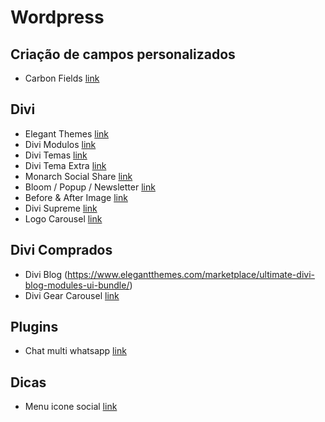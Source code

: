 # Wordpress

## Criação de campos personalizados
* Carbon Fields [link](https://github.com/htmlburger/carbon-fields)

## Divi
* Elegant Themes [link](https://www.elegantthemes.com/)
* Divi Modulos [link](https://www.elegantthemes.com/modules/)
* Divi Temas [link](https://www.elegantthemes.com/layouts/)
* Divi Tema Extra [link](https://www.elegantthemes.com/documentation/extra/)
* Monarch Social Share [link](https://www.elegantthemes.com/documentation/monarch/)
* Bloom / Popup / Newsletter [link](https://www.elegantthemes.com/documentation/bloom/)
* Before & After Image [link](https://www.elegantthemes.com/modules/before-after-image/)
* Divi Supreme [link](https://www.elegantthemes.com/marketplace/author/divi-supreme/)
* Logo Carousel [link](https://www.elegantthemes.com/modules/logo-carousel/)

## Divi Comprados
* Divi Blog (https://www.elegantthemes.com/marketplace/ultimate-divi-blog-modules-ui-bundle/)
* Divi Gear Carousel [link](https://www.divigear.com/product/divi-carousel-module/)

## Plugins
* Chat multi whatsapp [link](https://br.wordpress.org/plugins/master-whats-chat/)

## Dicas
* Menu icone social [link]([https://learnhowwp.com/how-to-add-icons-to-the-divi-menu/](https://www.peeayecreative.com/how-to-add-icons-to-the-divi-menu/))
